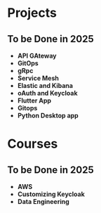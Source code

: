 # Projects

## To be Done in 2025
- **API GAteway**
- **GitOps**
- **gRpc**
- **Service Mesh**
- **Elastic and Kibana**
- **oAuth and Keycloak**
- **Flutter App**
- **Gitops**
- **Python Desktop app**


# Courses

##  To be Done in 2025
- **AWS**
- **Customizing Keycloak**
- **Data Engineering**